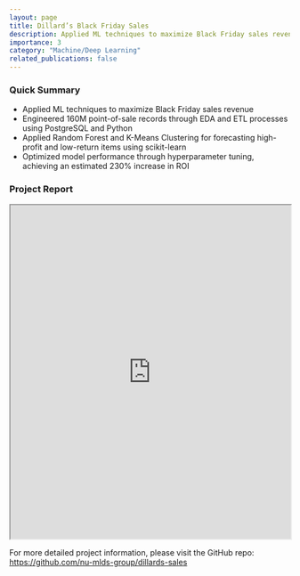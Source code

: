 ```yaml
---
layout: page
title: Dillard’s Black Friday Sales
description: Applied ML techniques to maximize Black Friday sales revenue
importance: 3
category: "Machine/Deep Learning"
related_publications: false
---
```


### Quick Summary

- Applied ML techniques to maximize Black Friday sales revenue
- Engineered 160M point-of-sale records through EDA and ETL processes using PostgreSQL and Python
- Applied Random Forest and K-Means Clustering for forecasting high-profit and low-return items using scikit-learn
- Optimized model performance through hyperparameter tuning, achieving an estimated 230% increase in ROI

### Project Report

<iframe src="https://drive.google.com/file/d/1YVFyaYHRFi5i68LV6iKovaxK8xmPdrF5/preview" width="100%" height="600px" allow="autoplay"></iframe>

For more detailed project information, please visit the GitHub repo: <https://github.com/nu-mlds-group/dillards-sales>
